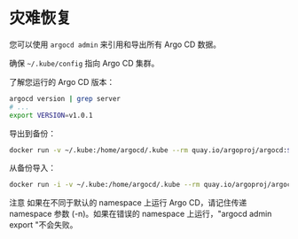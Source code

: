 <!-- TRANSLATED by md-translate -->
# 灾难恢复

您可以使用 `argocd admin` 来引用和导出所有 Argo CD 数据。

确保 `~/.kube/config` 指向 Argo CD 集群。

了解您运行的 Argo CD 版本：

```bash
argocd version | grep server
# ...
export VERSION=v1.0.1
```

导出到备份：

```bash
docker run -v ~/.kube:/home/argocd/.kube --rm quay.io/argoproj/argocd:$VERSION argocd admin export > backup.yaml
```

从备份导入：

```bash
docker run -i -v ~/.kube:/home/argocd/.kube --rm quay.io/argoproj/argocd:$VERSION argocd admin import - < backup.yaml
```

注意 如果在不同于默认的 namespace 上运行 Argo CD，请记住传递 namespace 参数 (-n<namespace>)。如果在错误的 namespace 上运行，"argocd admin export "不会失败。